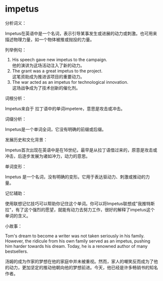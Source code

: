 # impetus

分析词义：

  

Impetus在英语中是一个名词，表示引导某事发生或进展的动力或刺激。也可用来描述物理力量，如一个物体被推或抛投的力量。

  

列举例句：

  

1.  His speech gave new impetus to the campaign.  
    他的演讲为这场活动注入了新的动力。
2.  The grant was a great impetus to the project.  
    这笔资助成为推进该项目的重要动力。
3.  The war acted as an impetus for technological innovation.  
    这场战争成为了技术创新的催化剂。

  

词根分析：

  

Impetus来自于 拉丁语中的单词impetere，意思是攻击或冲击。

  

词缀分析：

  

Impetus是一个单词全词，它没有明确的前缀或后缀。

  

发展历史和文化背景：

  

Impetus首次出现在英语中是在16世纪，最早是从拉丁语借过来的，原意是攻击或冲击，后逐步发展为诸如冲力，动力的意思。

  

单词变形：

  

Impetus 是一个名词，没有明确的变形。它用于表达驱动力、刺激或推动的力量。

  

记忆辅助：

  

使用联想记忆技巧可以帮助你记住这个单词。你可以将Impetus联想成"我推特斯拉"，有了这个强烈的愿望，就能有动力去努力工作，很好的解释了impetus这个单词的含义。

  

小故事：

  

Tom's dream to become a writer was not taken seriously in his family. However, the ridicule from his own family served as an impetus, pushing him harder towards his dream. Today, he is a renowned author of many bestsellers.

  

汤姆的成为作家的梦想在他的家庭中并未被重视。然而，家人的嘲笑反而成为了他的动力，更加坚定的推动他朝向他的梦想前进。今天，他已经是许多畅销书的知名作者。
